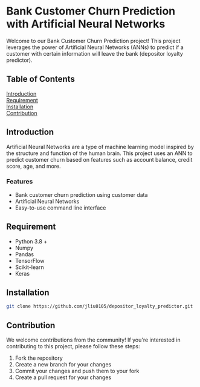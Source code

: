 # Bank Customer Churn Prediction with Artificial Neural Networks
Welcome to our Bank Customer Churn Prediction project! This project leverages the power of Artificial Neural Networks (ANNs) to predict if a customer with certain information will leave the bank (depositor loyalty predictor).
## Table of Contents
[Introduction](#introduction) <br>
[Requirement](#requirement)<br>
[Installation](#requirement)<br>
[Contribution](#contribution)<br>


## Introduction 
Artificial Neural Networks are a type of machine learning model inspired by the structure and function of the human brain. This project uses an ANN to predict customer churn based on features such as account balance, credit score, age, and more.
### Features 
* Bank customer churn prediction using customer data
* Artificial Neural Networks
* Easy-to-use command line interface

## Requirement
* Python 3.8 +
* Numpy
* Pandas
* TensorFlow
* Scikit-learn
* Keras

## Installation
```bash
git clone https://github.com/jliu0105/depositor_loyalty_predictor.git
```

## Contribution
We welcome contributions from the community! If you're interested in contributing to this project, please follow these steps:

1. Fork the repository
2. Create a new branch for your changes
3. Commit your changes and push them to your fork
4. Create a pull request for your changes

